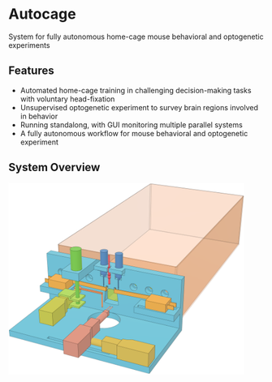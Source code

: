 # Autocage
System for fully autonomous home-cage mouse behavioral and optogenetic experiments
## Features
- Automated home-cage training in challenging decision-making tasks with voluntary head-fixation
- Unsupervised optogenetic experiment to survey brain regions involved in behavior
- Running standalong, with GUI monitoring multiple parallel systems
- A fully autonomous workflow for mouse behavioral and optogenetic experiment

## System Overview
<img src="https://github.com/NuoLiLabBCM/Autocage/blob/master/Design%20files/Assemble%20v42.png" width="464" height="378" />
